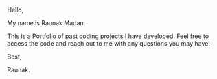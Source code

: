 Hello, 

My name is Raunak Madan. 

This is a Portfolio of past coding projects I have developed. Feel free to access the code and reach out to me with any questions you may have!

Best,

Raunak.
